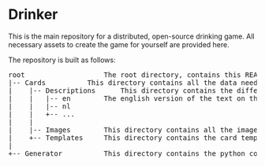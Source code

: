 Drinker
=======

This is the main repository for a distributed, open-source drinking game. All necessary assets to create the game for yourself
are provided here.

The repository is built as follows:

<pre>
root	       	  	   The root directory, contains this README file and the gitignore file
|-- Cards		   This directory contains all the data needed to generate the cards
|    |-- Descriptions	   This directory contains the different translations of the text on the cards
|    |   |-- en		   The english version of the text on the cards
|    |   |-- nl
|    |   +-- ...
|    |
|    |-- Images		   This directory contains all the images used in the cards
|    +-- Templates	   This directory contains the card templates and the back of the cards
|
+-- Generator		   This directory contains the python code for generating the finished cards in printable format
</pre>
